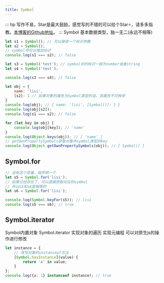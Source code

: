 ```yaml
---
title: Symbol
---
```

::: tip
写作不易，Star是最大鼓励，感觉写的不错的可以给个Star⭐，请多多指教。[本博客的Github地址](https://github.com/liujie2019/VuePress-Blog)。
:::
Symbol 基本数据类型，独一无二(永远不相等)
```js
let s1 = Symbol(); // 可以接收一个标识参数
let s2 = Symbol();
// symbol中可以增加标识
console.log(s1 === s2); // false
```
```js
let s3 = Symbol('test'); // symbol中的标识一般为number或者string
let s4 = Symbol('test');

console.log(s3 === s4); // false
```
```js
let obj = {
    name: 'lisi',
    [s2]: 1 // 如果对象的属性为Symbol类型的话，该属性不可枚举
}
console.log(obj); // { name: 'lisi', [Symbol()]: 1 }
console.log(obj[s2]);
console.log(s1 === s2); // false
```
```js
for (let key in obj) {
    console.log(obj[key]); // 'name'
}
console.log(Object.keys(obj)); // [ 'name' ]
// getOwnPropertySymbols获取对象中symbol类型的key
console.log(Object.getOwnPropertySymbols(obj)); // [ Symbol() ]
```
## Symbol.for
```js
// 没有这个变量，就声明一个
let s5 = Symbol.for('lisi');
// 如果已经存在了，可以直接获取对应的symbol
// 所以s5和s6是相等的
let s6 = Symbol.for('lisi');

console.log(Symbol.keyFor(s5)); // lisi
console.log(s5 === s6); // true
```
## Symbol.iterator
Symbol内置对象 Symbol.iterator 实现对象的遍历
实现元编程 可以对原生js的操作进行修改
```js
let instance = {
    // 改写对象的instanceof方法
    [Symbol.hasInstance](value) {
        return 'a' in value;
    }
};
console.log({a: 1} instanceof instance); // true
```